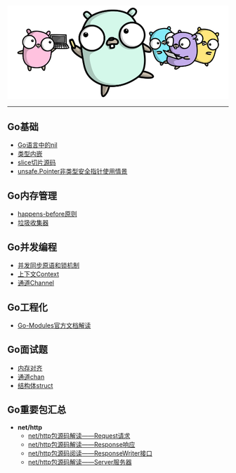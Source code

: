 <div align=center width=60%><img src="/assets/go.png"/></div>

------

## Go基础

* [Go语言中的nil](/docs/Go语言中的nil.md)
* [类型内嵌](/docs/Go语言中的类型内嵌.md)
* [slice切片源码](docs/slice源码解读.md)
* [unsafe.Pointer非类型安全指针使用情景](/docs/unsafe.Pointer非安全类型指针.md)

## Go内存管理

* [happens-before原则](/docs/Go语言HappensBefore原则.md)
* [垃圾收集器](/docs/Go语言垃圾收集器.md)

## Go并发编程

* [并发同步原语和锁机制](docs/Go语言并发同步原语和锁.md)
* [上下文Context](/docs/Go语言上下文Context.md)
* [通道Channel](/docs/Go语言通道Channel.md)

## Go工程化

* [Go-Modules官方文档解读](docs/Go-Modules官方文档解读.md)

## Go面试题

* [内存对齐](docs/Go语言内存对齐.md)
* [通道chan](/docs/Go面试Channel.md)
* [结构体struct](/docs/Go面试结构体.md)

## Go重要包汇总

* **net/http**
  * [net/http包源码解读——Request请求](/docs/http包之Request.md)
  * [net/http包源码解读——Response响应](/docs/http包之Response.md)
  * [net/http包源码阅读——ResponseWriter接口](/docs/http包之ResponseWriter.md)
  * [net/http包源码解读——Server服务器](/docs/http包之Server.md)
  
